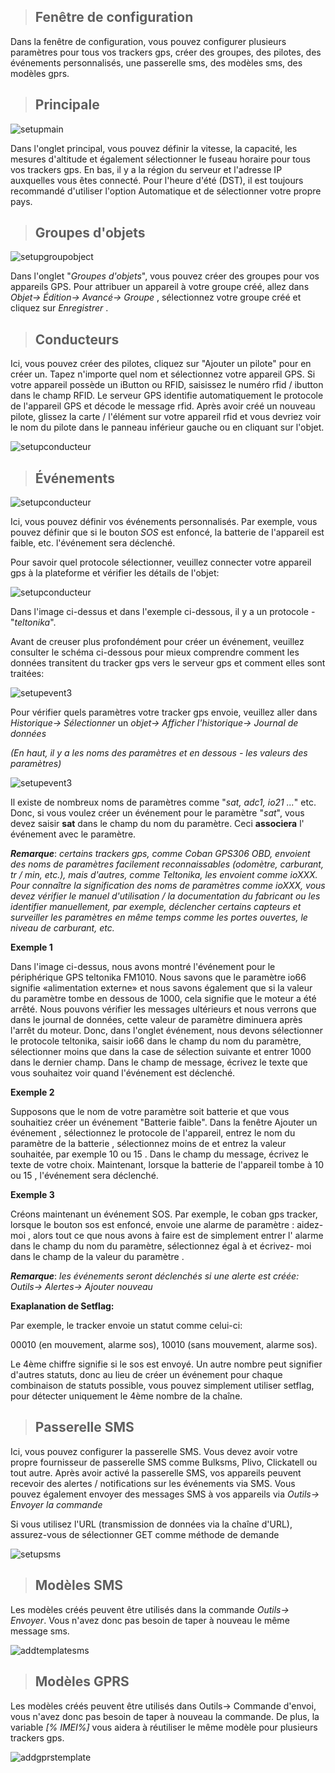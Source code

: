 >## Fenêtre de configuration

Dans la fenêtre de configuration, vous pouvez configurer plusieurs paramètres pour tous vos trackers gps, créer des groupes, des pilotes, des événements personnalisés, une passerelle sms, des modèles sms, des modèles gprs.

>## Principale

 <img src="_image/setupmain.png" alt="setupmain" width="auto">

 Dans l'onglet principal, vous pouvez définir la vitesse, la capacité, les mesures d'altitude et également sélectionner le fuseau horaire pour tous vos trackers gps. En bas, il y a la région du serveur et l'adresse IP auxquelles vous êtes connecté. Pour l'heure d'été (DST), il est toujours recommandé d'utiliser l'option Automatique et de sélectionner votre propre pays.


>## Groupes d'objets

 <img src="_image/setupgroupobject.png" alt="setupgroupobject" width="auto">

 Dans l'onglet "*Groupes d'objets*", vous pouvez créer des groupes pour vos appareils GPS. Pour attribuer un appareil à votre groupe créé, allez dans *Objet-> Édition-> Avancé-> Groupe* , sélectionnez votre groupe créé et cliquez sur *Enregistrer* .


>## Conducteurs

Ici, vous pouvez créer des pilotes, cliquez sur "Ajouter un pilote" pour en créer un. Tapez n'importe quel nom et sélectionnez votre appareil GPS. Si votre appareil possède un iButton ou RFID, saisissez le numéro rfid / ibutton dans le champ RFID. Le serveur GPS identifie automatiquement le protocole de l'appareil GPS et décode le message rfid. Après avoir créé un nouveau pilote, glissez la carte / l'élément sur votre appareil rfid et vous devriez voir le nom du pilote dans le panneau inférieur gauche ou en cliquant sur l'objet.

 <img src="_image/setupconducteur.png" alt="setupconducteur" width="auto">

>## Événements

<img src="_image/setupevent1.png" alt="setupconducteur" width="auto">

Ici, vous pouvez définir vos événements personnalisés. Par exemple, vous pouvez définir que si le bouton *SOS* est enfoncé, la batterie de l'appareil est faible, etc. l'événement sera déclenché.

Pour savoir quel protocole sélectionner, veuillez connecter votre appareil gps à la plateforme et vérifier les détails de l'objet:

<img src="_image/setupevent2.png" alt="setupconducteur" width="auto">

Dans l'image ci-dessus et dans l'exemple ci-dessous, il y a un protocole - "*teltonika*".

Avant de creuser plus profondément pour créer un événement, veuillez consulter le schéma ci-dessous pour mieux comprendre comment les données transitent du tracker gps vers le serveur gps et comment elles sont traitées:

<img src="_image/setupevent3.png" alt="setupevent3" width="auto">

Pour vérifier quels paramètres votre tracker gps envoie, veuillez aller dans *Historique-> Sélectionner* un *objet-> Afficher l'historique-> Journal de données*

*(En haut, il y a les noms des paramètres et en dessous - les valeurs des paramètres)*

<img src="_image/setupevent4.png" alt="setupevent3" width="auto">

Il existe de nombreux noms de paramètres comme "*sat, adc1, io21 ...*" etc. Donc, si vous voulez créer un événement pour le paramètre "*sat*", vous devez saisir **sat** dans le champ du nom du paramètre. Ceci **associera** l' événement avec le paramètre.

***Remarque***: *certains trackers gps, comme Coban GPS306 OBD, envoient des noms de paramètres facilement reconnaissables (odomètre, carburant, tr / min, etc.), mais d'autres, comme Teltonika, les envoient comme ioXXX. Pour connaître la signification des noms de paramètres comme ioXXX, vous devez vérifier le manuel d'utilisation / la documentation du fabricant ou les identifier manuellement, par exemple, déclencher certains capteurs et surveiller les paramètres en même temps comme les portes ouvertes, le niveau de carburant, etc.*

**Exemple 1**

Dans l'image ci-dessus, nous avons montré l'événement pour le périphérique GPS teltonika FM1010. Nous savons que le paramètre io66 signifie «alimentation externe» et nous savons également que si la valeur du paramètre tombe en dessous de 1000, cela signifie que le moteur a été arrêté. Nous pouvons vérifier les messages ultérieurs et nous verrons que dans le journal de données, cette valeur de paramètre diminuera après l'arrêt du moteur. Donc, dans l'onglet événement, nous devons sélectionner le protocole teltonika, saisir io66 dans le champ du nom du paramètre, sélectionner moins que dans la case de sélection suivante et entrer 1000 dans le dernier champ. Dans le champ de message, écrivez le texte que vous souhaitez voir quand l'événement est déclenché.

**Exemple 2**

Supposons que le nom de votre paramètre soit batterie et que vous souhaitiez créer un événement "Batterie faible". Dans la fenêtre Ajouter un événement , sélectionnez le protocole de l'appareil, entrez le nom du paramètre de la batterie , sélectionnez moins de et entrez la valeur souhaitée, par exemple 10 ou 15 . Dans le champ du message, écrivez le texte de votre choix. Maintenant, lorsque la batterie de l'appareil tombe à 10 ou 15 , l'événement sera déclenché.

**Exemple 3**

Créons maintenant un événement SOS. Par exemple, le coban gps tracker, lorsque le bouton sos est enfoncé, envoie une alarme de paramètre : aidez-moi , alors tout ce que nous avons à faire est de simplement entrer l' alarme dans le champ du nom du paramètre, sélectionnez égal à et écrivez- moi dans le champ de la valeur du paramètre .

***Remarque***: *les  événements seront déclenchés si une alerte est créée: Outils-> Alertes-> Ajouter nouveau*

**Exaplanation de Setflag:**

Par exemple, le tracker envoie un statut comme celui-ci:

00010 (en mouvement, alarme sos), 10010 (sans mouvement, alarme sos).

Le 4ème chiffre signifie si le sos est envoyé. Un autre nombre peut signifier d'autres statuts, donc au lieu de créer un événement pour chaque combinaison de statuts possible, vous pouvez simplement utiliser setflag, pour détecter uniquement le 4ème nombre de la chaîne.



>## Passerelle SMS

Ici, vous pouvez configurer la passerelle SMS. Vous devez avoir votre propre fournisseur de passerelle SMS comme Bulksms, Plivo, Clickatell ou tout autre. Après avoir activé la passerelle SMS, vos appareils peuvent recevoir des alertes / notifications sur les événements via SMS. Vous pouvez également envoyer des messages SMS à vos appareils via *Outils-> Envoyer la commande*

Si vous utilisez l'URL (transmission de données via la chaîne d'URL), assurez-vous de sélectionner GET comme méthode de demande

<img src="_image/setupsms.png" alt="setupsms" width="auto">


>## Modèles SMS

Les modèles créés peuvent être utilisés dans la commande *Outils-> Envoyer*. Vous n'avez donc pas besoin de taper à nouveau le même message sms.

<img src="_image/addtemplatesms.png" alt="addtemplatesms" width="auto">

>## Modèles GPRS

Les modèles créés peuvent être utilisés dans Outils-> Commande d'envoi, vous n'avez donc pas besoin de taper à nouveau la commande. De plus, la variable *[% IMEI%]* vous aidera à réutiliser le même modèle pour plusieurs trackers gps.

<img src="_image/addgprstemplate.png" alt="addgprstemplate" width="auto">






